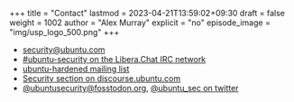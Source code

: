 +++
title = "Contact"
lastmod = 2023-04-21T13:59:02+09:30
draft = false
weight = 1002
author = "Alex Murray"
explicit = "no"
episode_image = "img/usp_logo_500.png"
+++

-   [security@ubuntu.com](mailto:security@ubuntu.com)
-   [#ubuntu-security on the Libera.Chat IRC network](https://libera.chat)
-   [ubuntu-hardened mailing list](https://lists.ubuntu.com/mailman/listinfo/ubuntu-hardened)
-   [Security section on discourse.ubuntu.com](https://discourse.ubuntu.com/c/security)
-   [@ubuntusecurity@fosstodon.org](https://fosstodon.org/@ubuntusecurity), [@ubuntu_sec on twitter](https://twitter.com/ubuntu_sec)
